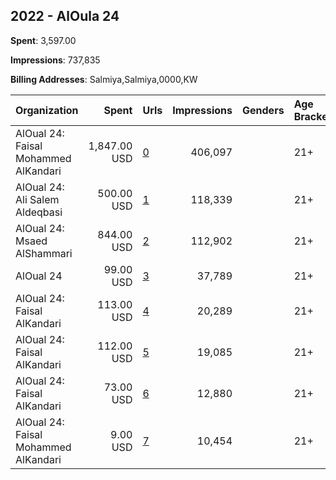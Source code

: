 ## 2022 - AlOula 24 
**Spent**: 3,597.00

**Impressions**: 737,835

**Billing Addresses**: Salmiya,Salmiya,0000,KW

|Organization|Spent|Urls|Impressions|Genders|Age Brackets|Country Codes|
|:---|---:|:---|---:|:---|:---|:---|
|AlOual 24: Faisal Mohammed AlKandari|1,847.00 USD|[0](https://www.snap.com/political-ads/asset/8d52ff2e9e42b951b883831bc069029e4bc5d6cd4ec8099e0b55fbd5a96f263f?mediaType=mp4)|406,097||21+|kuwait|
|AlOual 24: Ali Salem Aldeqbasi|500.00 USD|[1](https://www.snap.com/political-ads/asset/c1e0d93931623c4b5e800c2dc4c62bebf7f86b403632f9441942de7817180ec1?mediaType=mp4)|118,339||21+|kuwait|
|AlOual 24: Msaed AlShammari|844.00 USD|[2](https://www.snap.com/political-ads/asset/45b7b9271abfafd5513a2d66f9d526f18b2ec914d1c4d8672d52fe53dec7da2d?mediaType=mp4)|112,902||21+|kuwait|
|AlOual 24|99.00 USD|[3](https://www.snap.com/political-ads/asset/fb24b5daefd0c0f424e78dde0e53cc5e5430fce5302356a2c2fa5aff8351bb3f?mediaType=jpeg)|37,789||21+|kuwait|
|AlOual 24: Faisal AlKandari|113.00 USD|[4](https://www.snap.com/political-ads/asset/e351f2cd5c331807ad3b6ca116a17324f8200dbae4bec1980bc22a2d85267468?mediaType=mp4)|20,289||21+|kuwait|
|AlOual 24: Faisal AlKandari|112.00 USD|[5](https://www.snap.com/political-ads/asset/95d75b1d5bbe1cdec3a3f67d2dc127d4e5b59e1ca4b8994491583f48b7c1d8b1?mediaType=mp4)|19,085||21+|kuwait|
|AlOual 24: Faisal AlKandari|73.00 USD|[6](https://www.snap.com/political-ads/asset/347a1f0234a9fda745dcfe3f99f1331ad550bce7d0cb467646c09e4fd2813302?mediaType=jpeg)|12,880||21+|kuwait|
|AlOual 24: Faisal Mohammed AlKandari|9.00 USD|[7](https://www.snap.com/political-ads/asset/47aaac7cb8dc530f08e7cd4e600cc1f8d58d8e62067758545a4f05c12ea59c6f?mediaType=png)|10,454||21+|kuwait|
